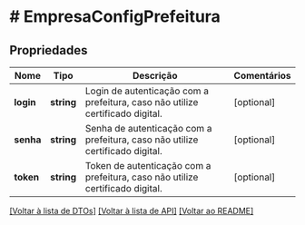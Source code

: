 # # EmpresaConfigPrefeitura

## Propriedades

Nome | Tipo | Descrição | Comentários
------------ | ------------- | ------------- | -------------
**login** | **string** | Login de autenticação com a prefeitura, caso não utilize certificado digital. | [optional]
**senha** | **string** | Senha de autenticação com a prefeitura, caso não utilize certificado digital. | [optional]
**token** | **string** | Token de autenticação com a prefeitura, caso não utilize certificado digital. | [optional]

[[Voltar à lista de DTOs]](../../README.md#models) [[Voltar à lista de API]](../../README.md#endpoints) [[Voltar ao README]](../../README.md)
